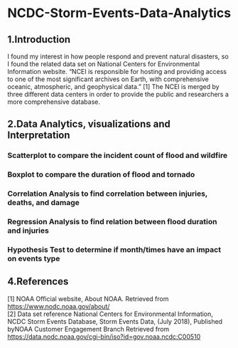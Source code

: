 # NCDC-Storm-Events-Data-Analytics

## 1.Introduction  
I found my interest in how people respond and prevent natural disasters, so I found the related data set on National Centers for Environmental Information website. “NCEI is responsible for hosting and providing access to one of the most significant archives on Earth, with comprehensive oceanic, atmospheric, and geophysical data.” [1] The NCEI is merged by three different data centers in order to provide the public and researchers a more comprehensive database.  

## 2.Data Analytics, visualizations and Interpretation  
### Scatterplot to compare the incident count of flood and wildfire  
### Boxplot to compare the duration of flood and tornado  
### Correlation Analysis to find correlation between injuries, deaths, and damage  
### Regression Analysis to find relation between flood duration and injuries
### Hypothesis Test to determine if month/times have an impact on events type

## 4.References
[1] NOAA Official website, About NOAA. Retrieved from 
https://www.nodc.noaa.gov/about/  
[2] Data set reference 
National Centers for Environmental Information, NCDC Storm Events Database, Storm Events Data, (July 2018), Published byNOAA Customer Engagement Branch
Retrieved from https://data.nodc.noaa.gov/cgi-bin/iso?id=gov.noaa.ncdc:C00510
